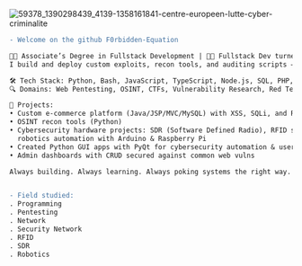 
<!--
**F0rbidden-Equation/F0rbidden-Equation** is a ✨ _special_ ✨ repository because its `README.md` (this file) appears on your GitHub profile.

Here are some ideas to get you started:

- 🔭 I’m currently working on ...
- 🌱 I’m currently learning ...
- 👯 I’m looking to collaborate on ...
- 🤔 I’m looking for help with ...
- 💬 Ask me about ...
- 📫 How to reach me: ...
- 😄 Pronouns: ...
- ⚡ Fun fact: ...
-->
![59378_1390298439_4139-1358161841-centre-europeen-lutte-cyber-criminalite](https://user-images.githubusercontent.com/59021489/158181723-96099a90-9916-425f-b557-80d76d56a05a.jpg)
```diff
- Welcome on the github F0rbidden-Equation

👨‍🎓 Associate’s Degree in Fullstack Development | 👨‍💻 Fullstack Dev turned Ethical Hacker
I build and deploy custom exploits, recon tools, and auditing scripts — blending code with curiosity to break, learn, and secure.

🛠️ Tech Stack: Python, Bash, JavaScript, TypeScript, Node.js, SQL, PHP, Docker, Java, JSP, Servlet, Angular, Symfony, MVC
🔍 Domains: Web Pentesting, OSINT, CTFs, Vulnerability Research, Red Team Ops

🚧 Projects:
• Custom e-commerce platform (Java/JSP/MVC/MySQL) with XSS, SQLi, and RFI protections
• OSINT recon tools (Python)
• Cybersecurity hardware projects: SDR (Software Defined Radio), RFID spoofing/cloning, Wi-Fi pentesting
  robotics automation with Arduino & Raspberry Pi
• Created Python GUI apps with PyQt for cybersecurity automation & user-friendly exploitation tools
• Admin dashboards with CRUD secured against common web vulns

Always building. Always learning. Always poking systems the right way. 


- Field studied:
. Programming 
. Pentesting 
. Network  
. Security Network
. RFID
. SDR
. Robotics
```

